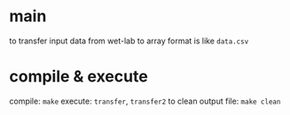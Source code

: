 # main
to transfer input data from wet-lab to array
format is like `data.csv`

# compile & execute
compile: `make`
execute: `transfer`, `transfer2`
to clean output file: `make clean`
